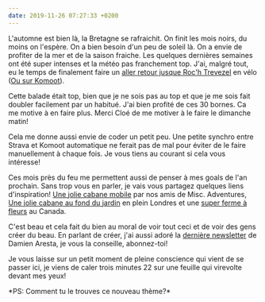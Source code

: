 ```yaml
---
date: 2019-11-26 07:27:33 +0200
---
```


L'automne est bien là, la Bretagne se rafraichit. On finit les mois noirs, du moins on l'espère. On a bien besoin d'un peu de soleil là. On a envie de profiter de la mer et de la saison fraiche. Les quelques dernières semaines ont été super intenses et la météo pas franchement top. J'ai, malgré tout, eu le temps de finalement faire un [aller retour jusque Roc'h Trevezel](https://www.strava.com/activities/2871071403) en vélo ([Ou sur Komoot](https://www.komoot.com/tour/103586992)).

Cette balade était top, bien que je ne sois pas au top et que je me sois fait doubler facilement par un habitué. J'ai bien profité de ces 30 bornes. Ca me motive à en faire plus. Merci Cloé de me motiver à le faire le dimanche matin!

Cela me donne aussi envie de coder un petit peu. Une petite synchro entre Strava et Komoot automatique ne ferait pas de mal pour éviter de le faire manuellement à chaque fois. Je vous tiens au courant si cela vous intéresse!

Ces mois près du feu me permettent aussi de penser à mes goals de l'an prochain. Sans trop vous en parler, je vais vous partagez quelques liens d'inspiration! [Une jolie cabane mobile](https://www.miscellaneousadventures.co.uk/logbook/2019/10/22/micro-cabin-building) par nos amis de Misc. Adventures, [Une jolie cabane au fond du jardin](https://www.fieldmag.com/articles/surman-weston-architects-inspo-writers-shed) en plein Londres et une [super ferme à fleurs](https://beside.media/in-bloom/) au Canada.

C'est beau et cela fait du bien au moral de voir tout ceci et de voir des gens créer du beau. En parlant de créer, j'ai aussi adoré la [dernière newsletter](https://us4.campaign-archive.com/?u=c1f95eb581d88de7ee2f11ffd&id=d25365e639) de Damien Aresta, je vous la conseille, abonnez-toi!

Je vous laisse sur un petit moment de pleine conscience qui vient de se passer ici, je viens de caler trois minutes 22 sur une feuille qui virevolte devant mes yeux!

<span class="text-xs">
*PS: Comment tu le trouves ce nouveau thème?*
</span>
